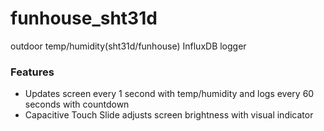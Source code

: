 # funhouse_sht31d
outdoor temp/humidity(sht31d/funhouse) InfluxDB logger

### Features
- Updates screen every 1 second with temp/humidity and logs every 60 seconds with countdown
- Capacitive Touch Slide adjusts screen brightness with visual indicator
